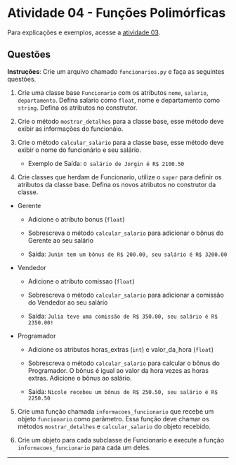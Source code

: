 # Atividade 04 - Funções Polimórficas

Para explicações e exemplos, acesse a [atividade 03](atividade-03.md).

## Questões

**Instruções**: Crie um arquivo chamado `funcionarios.py` e faça as seguintes questões.

1. Crie uma classe base `Funcionario` com os atributos `nome`, `salario`, `departamento`. Defina salario como `float`, nome e departamento como `string`. Defina os atributos no construtor.

2. Crie o método `mostrar_detalhes` para a classe base, esse método deve exibir as informações do funcionáio.

3. Crie o método `calcular_salario` para a classe base, esse método deve exibir o nome do funcionário e seu salário.

    - Exemplo de Saída: `O salário de Jorgin é R$ 2100.50 `

4. Crie classes que herdam de Funcionario, utilize o `super` para definir os atributos da classe base. Defina os novos atributos no construtor da classe.

- Gerente
    - Adicione o atributo bonus (`float`)

    - Sobrescreva o método `calcular_salario` para adicionar o bônus do Gerente ao seu salário

    - Saída: `Junin tem um bônus de R$ 200.00, seu salário é R$ 3200.00 `

- Vendedor
    - Adicione o atributo comissao (`float`)

    - Sobrescreva o método `calcular_salario` para adicionar a comissão do Vendedor ao seu salário

    - Saída: `Julia teve uma comissão de R$ 350.00, seu salário é R$ 2350.00!`

- Programador
    - Adicione os atributos horas_extras (`int`) e valor_da_hora (`float`)

    - Sobrescreva o método `calcular_salario` para calcular o bônus do Programador. O bônus é igual ao valor da hora vezes as horas extras. Adicione o bônus ao salário.

    - Saída: `Nicole recebeu um bônus de R$ 250.50, seu salário é R$ 2250.50`

5. Crie uma função chamada `informacoes_funcionario` que recebe um objeto `funcionario` como parâmetro. Essa função deve chamar os métodos `mostrar_detalhes` e `calcular_salario` do objeto recebido.

6. Crie um objeto para cada subclasse de Funcionario e execute a função `informacoes_funcionario` para cada um deles.

---
